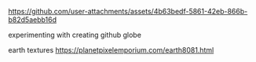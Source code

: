 
https://github.com/user-attachments/assets/4b63bedf-5861-42eb-866b-b82d5aebb16d



experimenting with creating github globe

earth textures
https://planetpixelemporium.com/earth8081.html

